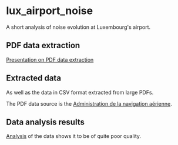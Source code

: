 # lux_airport_noise
A short analysis of noise evolution at Luxembourg's airport.

## PDF data extraction
[Presentation on PDF data extraction](https://serialc.github.io/lux_airport_noise/analysis/presentation.html)

## Extracted data
As well as the data in CSV format extracted from large PDFs.

The PDF data source is the [Administration de la navigation aérienne](https://data.public.lu/fr/datasets/archives-bruit-des-avions/).

## Data analysis results

[Analysis](analysis/present_data_analysis.html) of the data shows it to be of quite poor quality.

